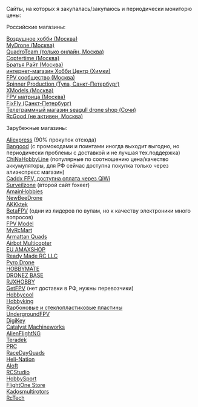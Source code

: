 Сайты, на которых я закупалась/закупаюсь и периодически мониторю цены:

Российские магазины:

<DT><A HREF="https://air-hobby.ru" >Воздушное хобби (Москва)</A>
<DT><A HREF="https://mydrone.ru">MyDrone (Москва)</A>
<DT><A HREF="https://quadro.team/">QuadroTeam (только онлайн, Москва)</A>
<DT><A HREF="https://coptertime.ru">Coptertime (Москва)</A>
<DT><A HREF="https://brrc.ru/catalog/li_pol/">Братья Райт (Москва)</A>
<DT><A HREF="https://hobbycenter.ru/">интернет-магазин Хобби Центр (Химки)</A>
<DT><A HREF="http://fpv-community.ru/store/">FPV сообщество (Москва)</A>
<DT><A HREF="http://www.spinnerproduction.ru">Spinner Production (Тула, Санкт-Петербург)</A>
<DT><A HREF="https://xmodels.ru/">XModels (Москва)</A>
<DT><A HREF="https://fpvmatrix.ru/">FPV матрица (Москва)</A>
<DT><A HREF="https://fixfly.ru/">FixFly (Санкт-Петербург)</A>
<DT><A HREF="https://t.me/seagulldrone">Телеграммный магазин seagull drone shop (Сочи)</A>
<DT><A HREF="https://rcgood.ru/">RcGood (не активен, Москва)</A>
 
 
Зарубежные магазины:
 
<DT><A HREF="https://aliexpress.com" >Aliexpress</A> (90% прокупок отсюда)
<DT><A HREF="https://bangood.com" >Bangood</A> (с промокодами и поинтами иногда выходит выгодно, но периодически проблемы с доставкой и не лучшая тех.поддержка)
<DT><A HREF="https://chinahobbyline.com" >ChiNaHobbyLine</A> (популярные по соотношению цена/качество аккумуляторы, для РФ сейчас доступна покупка только через алиэкспресс магазин)
<DT><A HREF="https://caddxfpv.com/" >Caddx FPV, доступна оплата через QiWi</A>
<DT><A HREF="https://surveilzone.com" >Surveilzone</A> (второй сайт foxeer)
<DT><A HREF="https://amainhobbies.com" >AmainHobbies</A>
<DT><A HREF="https://newbeedrone.com" >NewBeeDrone</A>
<DT><A HREF="https://akktek.com" >AKKktek</A>
<DT><A HREF="https://betafpv.com" >BetaFPV</A> (одни из лидеров по вупам, но к качеству электроники много вопросов)
<DT><A HREF="https://www.fpvmodel.com/" >FPV Model</A>
<DT><A HREF="http://www.myrcmart.com/">MyRcMart</A> 
<DT><A HREF="https://www.armattanquads.com/">Armattan Quads</A>
<DT><A HREF="https://store.myairbot.com/" >Airbot Multicopter</A>
<DT><A HREF="https://eu.amaxshop.com">EU AMAXSHOP</A>
<DT><A HREF="https://www.readymaderc.com/">Ready Made RC LLC</A>
<DT><A HREF="https://pyrodrone.com/">Pyro Drone</A>
<DT><A HREF="https://hobbymatehobby.com/">HOBBYMATE</A>
<DT><A HREF="https://www.dronezbaserc.com/">DRONEZ BASE</A>
<DT><A HREF="https://www.rjxhobby.com/">RJXHOBBY</A>
<DT><A HREF="https://getfpv.com" >GetFPV</A> (нет доставки в РФ, нужны перевозчики)
<DT><A HREF="https://hobbycool.com" >Hobbycool</A>
<DT><A HREF="https://hobbyking.com" >Hobbyking</A>
<DT><A HREF="https://www.forcomposite.ru/catalog/tovary/plastiny/">Rарбоновые и стеклопластиковые пластины</A>
<DT><A HREF="https://www.undergroundfpv.com/" >UndergroundFPV</A>
<DT><A HREF="https://www.digikey.com/" >DigiKey</A>
<DT><A HREF="https://www.catalystmachineworks.com/">Catalyst Machineworks</A>
<DT><A HREF="https://www.alienflightng.com/">AlienFlightNG</A>
<DT><A HREF="https://www.teradek.com/">Teradek</A>
<DT><A HREF="https://www.progressiverc.com/">PRC</A>
<DT><A HREF="https://www.racedayquads.com/">RaceDayQuads</A>
<DT><A HREF="https://www.heli-nation.com/" >Heli-Nation</A>
<DT><A HREF="https://alofthobbies.com/">Aloft</A>
<DT><A HREF="https://rcstudio.cz/cs/">RCStudio</A>
<DT><A HREF="https://www.t9hobbysport.com/" >HobbySport</A>
<DT><A HREF="https://shop.flightone.com/">FlightOne Store</A>
<DT><A HREF="https://kadosmultirotors.com/">Kadosmultirotors</A>
<DT><A HREF="rctech.de">RcTech</A>
